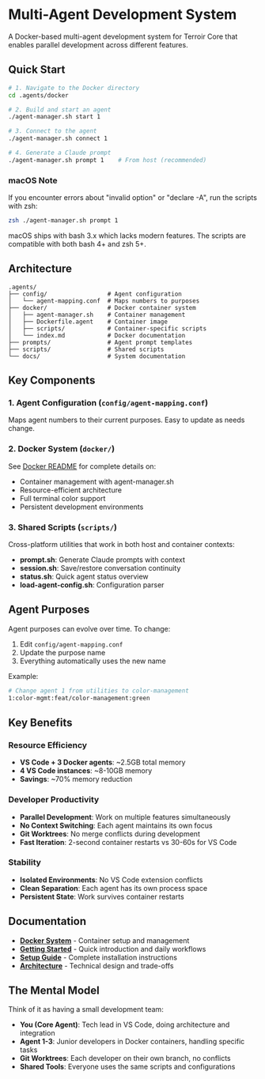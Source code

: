 # Multi-Agent Development System

A Docker-based multi-agent development system for Terroir Core that enables parallel development across different features.

## Quick Start

```bash
# 1. Navigate to the Docker directory
cd .agents/docker

# 2. Build and start an agent
./agent-manager.sh start 1

# 3. Connect to the agent
./agent-manager.sh connect 1

# 4. Generate a Claude prompt
./agent-manager.sh prompt 1    # From host (recommended)
```

### macOS Note

If you encounter errors about "invalid option" or "declare -A", run the scripts with zsh:

```bash
zsh ./agent-manager.sh prompt 1
```

macOS ships with bash 3.x which lacks modern features. The scripts are compatible with both bash 4+ and zsh 5+.

## Architecture

```text
.agents/
├── config/                 # Agent configuration
│   └── agent-mapping.conf  # Maps numbers to purposes
├── docker/                 # Docker container system
│   ├── agent-manager.sh    # Container management
│   ├── Dockerfile.agent    # Container image
│   ├── scripts/            # Container-specific scripts
│   └── index.md            # Docker documentation
├── prompts/                # Agent prompt templates
├── scripts/                # Shared scripts
└── docs/                   # System documentation
```

## Key Components

### 1. Agent Configuration (`config/agent-mapping.conf`)

Maps agent numbers to their current purposes. Easy to update as needs change.

### 2. Docker System (`docker/`)

See [Docker README](docker/README.md) for complete details on:

- Container management with agent-manager.sh
- Resource-efficient architecture
- Full terminal color support
- Persistent development environments

### 3. Shared Scripts (`scripts/`)

Cross-platform utilities that work in both host and container contexts:

- **prompt.sh**: Generate Claude prompts with context
- **session.sh**: Save/restore conversation continuity
- **status.sh**: Quick agent status overview
- **load-agent-config.sh**: Configuration parser

## Agent Purposes

Agent purposes can evolve over time. To change:

1. Edit `config/agent-mapping.conf`
2. Update the purpose name
3. Everything automatically uses the new name

Example:

```bash
# Change agent 1 from utilities to color-management
1:color-mgmt:feat/color-management:green
```

## Key Benefits

### Resource Efficiency

- **VS Code + 3 Docker agents**: ~2.5GB total memory
- **4 VS Code instances**: ~8-10GB memory
- **Savings**: ~70% memory reduction

### Developer Productivity

- **Parallel Development**: Work on multiple features simultaneously
- **No Context Switching**: Each agent maintains its own focus
- **Git Worktrees**: No merge conflicts during development
- **Fast Iteration**: 2-second container restarts vs 30-60s for VS Code

### Stability

- **Isolated Environments**: No VS Code extension conflicts
- **Clean Separation**: Each agent has its own process space
- **Persistent State**: Work survives container restarts

## Documentation

- **[Docker System](docker/README.md)** - Container setup and management
- **[Getting Started](docs/getting-started.md)** - Quick introduction and daily workflows
- **[Setup Guide](docs/setup-guide.md)** - Complete installation instructions
- **[Architecture](docs/architecture.md)** - Technical design and trade-offs

## The Mental Model

Think of it as having a small development team:

- **You (Core Agent)**: Tech lead in VS Code, doing architecture and integration
- **Agent 1-3**: Junior developers in Docker containers, handling specific tasks
- **Git Worktrees**: Each developer on their own branch, no conflicts
- **Shared Tools**: Everyone uses the same scripts and configurations
